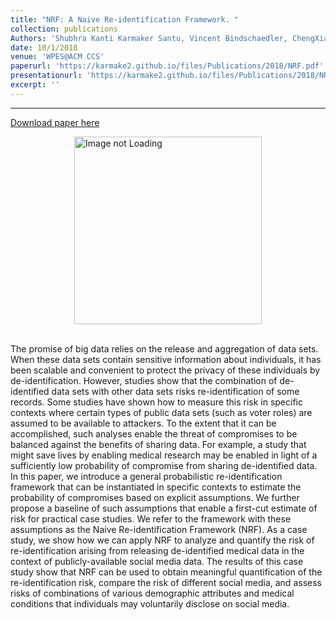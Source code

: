 ```yaml
---
title: "NRF: A Naive Re-identification Framework. "
collection: publications
Authors: 'Shubhra Kanti Karmaker Santu, Vincent Bindschaedler, ChengXiang Zhai, Carl A. Gunter'
date: 10/1/2018
venue: 'WPES@ACM CCS'
paperurl: 'https://karmake2.github.io/files/Publications/2018/NRF.pdf'
presentationurl: 'https://karmake2.github.io/files/Publications/2018/NRF.pptx'
excerpt: ''
---
```

---
<a href='https://karmake2.github.io/files/Publications/2018/NRF.pdf'>Download paper here</a>

<div style='display: flex; justify-content: center;'><img src='https://karmake2.github.io/files/Publications/2018/NRF.png' alt='Image not Loading' style='height:300px;' align='middle'></div><br>

The promise of big data relies on the release and aggregation of data sets. When these data sets contain sensitive information about individuals, it has been scalable and convenient to protect the privacy of these individuals by de-identification. However, studies show that the combination of de-identified data sets with other data sets risks re-identification of some records. Some studies have shown how to measure this risk in specific contexts where certain types of public data sets (such as voter roles) are assumed to be available to attackers. To the extent that it can be accomplished, such analyses enable the threat of compromises to be balanced against the benefits of sharing data. For example, a study that might save lives by enabling medical research may be enabled in light of a sufficiently low probability of compromise from sharing de-identified data. In this paper, we introduce a general probabilistic re-identification framework that can be instantiated in specific contexts to estimate the probability of compromises based on explicit assumptions. We further propose a baseline of such assumptions that enable a first-cut estimate of risk for practical case studies. We refer to the framework with these assumptions as the Naive Re-identification Framework (NRF). As a case study, we show how we can apply NRF to analyze and quantify the risk of re-identification arising from releasing de-identified medical data in the context of publicly-available social media data. The results of this case study show that NRF can be used to obtain meaningful quantification of the re-identification risk, compare the risk of different social media, and assess risks of combinations of various demographic attributes and medical conditions that individuals may voluntarily disclose on social media.
